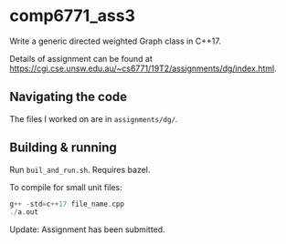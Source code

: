 # comp6771_ass3
Write a generic directed weighted Graph class in C++17.

Details of assignment can be found at https://cgi.cse.unsw.edu.au/~cs6771/19T2/assignments/dg/index.html.

## Navigating the code
The files I worked on are in `assignments/dg/`.

## Building & running
Run `buil_and_run.sh`. Requires bazel.

To compile for small unit files:
```cpp
g++ -std=c++17 file_name.cpp
./a.out
```

Update: Assignment has been submitted. 
